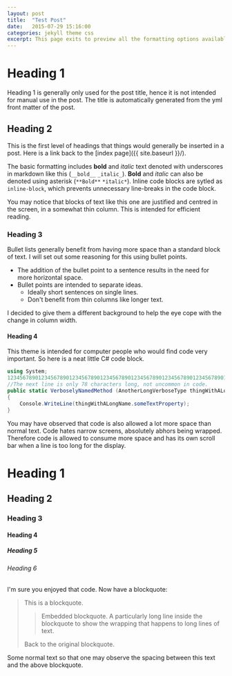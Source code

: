 ```yaml
---
layout: post
title:  "Test Post"
date:   2015-07-29 15:16:00
categories: jekyll theme css
excerpt: This page exits to preview all the formatting options available for posts.
---
```


# Heading 1

Heading 1 is generally only used for the post title, hence it is not intended for manual use in the post. The title is automatically generated from the yml front matter of the post.

## Heading 2

This is the first level of headings that things would generally be inserted in a post. Here is a link back to the [index page]({{ site.baseurl }}/).

The basic formatting includes __bold__ and _italic_ text denoted with underscores in markdown like this (`__bold__` `_italic_`). **Bold** and *italic* can also be denoted using asterisk (`**Bold**` `*italic*`). Inline code blocks are sytled as `inline-block`, which prevents unnecessary line-breaks in the code block.

You may notice that blocks of text like this one are justified and centred in the screen, in a somewhat thin column. This is intended for efficient reading.

### Heading 3

Bullet lists generally benefit from having more space than a standard block of text. I will set out some reasoning for this using bullet points.

 * The addition of the bullet point to a sentence results in the need for more horizontal space.
 * Bullet points are intended to separate ideas.
     - Ideally short sentences on single lines.
     - Don't benefit from thin columns like longer text.

I decided to give them a different background to help the eye cope with the change in column width.

#### Heading 4

This theme is intended for computer people who would find code very important. So here is a neat little C# code block.

``` csharp
using System;
12345678901234567890123456789012345678901234567890123456789012345678901234567890123456789
//The next line is only 78 characters long, not uncommon in code.
public static VerboselyNamedMethod (AnotherLongVerboseType thingWithALongName)
{
    Console.WriteLine(thingWithALongName.someTextProperty);
}
```

You may have observed that code is also allowed a lot more space than normal text. Code hates narrow screens, absolutely abhors being wrapped. Therefore code is allowed to consume more space and has its own scroll bar when a line is too long for the display.

# Heading 1

## Heading 2

### Heading 3

#### Heading 4

##### Heading 5

###### Heading 6

I'm sure you enjoyed that code. Now have a blockquote:

> This is a blockquote.
>
> > Embedded blockquote. A particularly long line inside the blockquote to show the wrapping that happens to long lines of text.
> >
>
> Back to the original blockquote.

Some normal text so that one may observe the spacing between this text and the above blockquote.